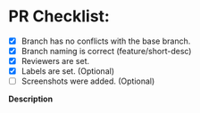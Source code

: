 # PR Checklist:

- [x] Branch has no conflicts with the base branch.
- [x] Branch naming is correct (feature/short-desc)
- [x] Reviewers are set.
- [x] Labels are set. (Optional)
- [ ] Screenshots were added. (Optional)

**Description**

